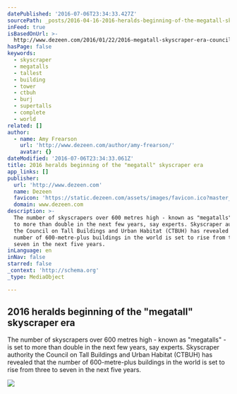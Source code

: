 ```yaml
---
datePublished: '2016-07-06T23:34:33.427Z'
sourcePath: _posts/2016-04-16-2016-heralds-beginning-of-the-megatall-skyscraper-era.md
inFeed: true
isBasedOnUrl: >-
  http://www.dezeen.com/2016/01/22/2016-megatall-skyscraper-era-council-tall-buildings-urban-habitat-ctbuh/
hasPage: false
keywords:
  - skyscraper
  - megatalls
  - tallest
  - building
  - tower
  - ctbuh
  - burj
  - supertalls
  - complete
  - world
related: []
author:
  - name: Amy Frearson
    url: 'http://www.dezeen.com/author/amy-frearson/'
    avatar: {}
dateModified: '2016-07-06T23:34:33.061Z'
title: 2016 heralds beginning of the "megatall" skyscraper era
app_links: []
publisher:
  url: 'http://www.dezeen.com'
  name: Dezeen
  favicon: 'https://static.dezeen.com/assets/images/favicon.ico?master_1255'
  domain: www.dezeen.com
description: >-
  The number of skyscrapers over 600 metres high - known as "megatalls" - is set
  to more than double in the next few years, say experts. Skyscraper authority
  the Council on Tall Buildings and Urban Habitat (CTBUH) has revealed that the
  number of 600-metre-plus buildings in the world is set to rise from three to
  seven in the next five years.
inLanguage: en
inNav: false
starred: false
_context: 'http://schema.org'
_type: MediaObject

---
```

<article style=""><h1>2016 heralds beginning of the "megatall" skyscraper era</h1><p>The number of skyscrapers over 600 metres high - known as "megatalls" - is set to more than double in the next few years, say experts. Skyscraper authority the Council on Tall Buildings and Urban Habitat (CTBUH) has revealed that the number of 600-metre-plus buildings in the world is set to rise from three to seven in the next five years.</p><img src="http://static.dezeen.com/uploads/2016/01/The-Kingdom-Tower_Adrian-Smith_Gordon-Gill-Architecture-_dezeen_social.jpg" /></article>